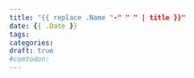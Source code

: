 ```yaml
---
title: "{{ replace .Name "-" " " | title }}"
date: {{ .Date }}
tags:
categories:
draft: true
#comtodon:
---
```

<!--more-->
